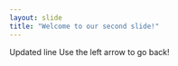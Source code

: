 ```yaml
---
layout: slide
title: "Welcome to our second slide!"
---
```

Updated line
Use the left arrow to go back!
